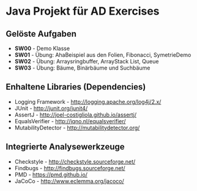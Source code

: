 # Java Projekt für AD Exercises

## Gelöste Aufgaben
* **SW00** - Demo Klasse
* **SW01** - Übung: AhaBeispiel aus den Folien, Fibonacci, SymetrieDemo
* **SW02** - Übung: Arraysringbuffer, ArrayStack List, Queue
* **SW03** - Übung: Bäume, Binärbäume und Suchbäume

## Enhaltene Libraries (Dependencies)
* Logging Framework - http://logging.apache.org/log4j/2.x/
* JUnit - http://junit.org/junit4/
* AssertJ - http://joel-costigliola.github.io/assertj/
* EqualsVerifier - http://jqno.nl/equalsverifier/
* MutabilityDetector - http://mutabilitydetector.org/

## Integrierte Analysewerkzeuge
* Checkstyle - http://checkstyle.sourceforge.net/
* Findbugs - http://findbugs.sourceforge.net/
* PMD - https://pmd.github.io/
* JaCoCo - http://www.eclemma.org/jacoco/